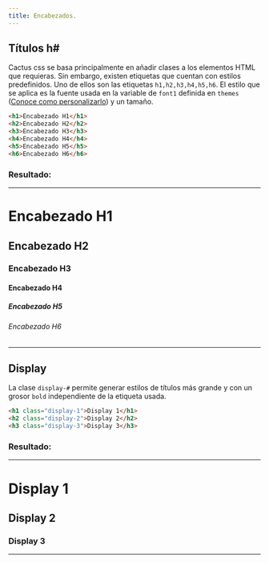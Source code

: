 ```yaml
---
title: Encabezados.
---
```


## Títulos h#

Cactus css se basa principalmente en añadir clases a los elementos HTML que requieras. Sin embargo, existen etiquetas que cuentan con estilos predefinidos. Uno de ellos son las etiquetas `h1,h2,h3,h4,h5,h6`. El estilo que se aplica es la fuente usada en la variable de `font1` definida en `themes` ([Conoce como personalizarlo](/personalizar)) y un tamaño.

```html
<h1>Encabezado H1</h1>
<h2>Encabezado H2</h2>
<h3>Encabezado H3</h3>
<h4>Encabezado H4</h4>
<h5>Encabezado H5</h5>
<h6>Encabezado H6</h6>
```

### Resultado:
---
<h1>Encabezado H1</h1>
<h2>Encabezado H2</h2>
<h3>Encabezado H3</h3>
<h4>Encabezado H4</h4>
<h5>Encabezado H5</h5>
<h6>Encabezado H6</h6>

---

## Display

La clase `display-#` permite generar estilos de títulos más grande y con un grosor `bold` independiente de la etiqueta usada.


```html
<h1 class="display-1">Display 1</h1>
<h2 class="display-2">Display 2</h2>
<h3 class="display-3">Display 3</h3>
```

### Resultado:
---
<h1 class="display-1">Display 1</h1>
<h2 class="display-2">Display 2</h2>
<h3 class="display-3">Display 3</h3>

---